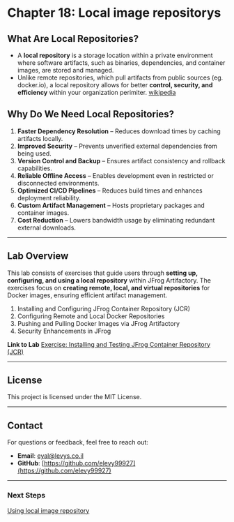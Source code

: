 # **Chapter 18: Local image repositorys**  

## **What Are Local Repositories?**
- A **local repository** is a storage location within a private environment where software artifacts, such as binaries, dependencies, and container images, are stored and managed. 
- Unlike remote repositories, which pull artifacts from public sources (eg. docker.io), a local repository allows for better **control, security, and efficiency** within your organization perimiter.
[wikipedia](https://en.wikipedia.org/wiki/Software_repository)

## **Why Do We Need Local Repositories?**
1. **Faster Dependency Resolution** – Reduces download times by caching artifacts locally.
2. **Improved Security** – Prevents unverified external dependencies from being used.
3. **Version Control and Backup** – Ensures artifact consistency and rollback capabilities.
4. **Reliable Offline Access** – Enables development even in restricted or disconnected environments.
5. **Optimized CI/CD Pipelines** – Reduces build times and enhances deployment reliability.
6. **Custom Artifact Management** – Hosts proprietary packages and container images.
7. **Cost Reduction** – Lowers bandwidth usage by eliminating redundant external downloads.

---

## **Lab Overview**
This lab consists of exercises that guide users through **setting up, configuring, and using a local repository** within JFrog Artifactory. 
The exercises focus on **creating remote, local, and virtual repositories** for Docker images, ensuring efficient artifact management.

1. Installing and Configuring JFrog Container Repository (JCR)
2. Configuring Remote and Local Docker Repositories
3. Pushing and Pulling Docker Images via JFrog Artifactory
4. Security Enhancements in JFrog

**Link to Lab**
[Exercise: Installing and Testing JFrog Container Repository (JCR)](https://github.com/elevy99927/Jenkins-k8s/tree/main/Part2-repo/02-Jfrog-JCR)

---

## License
This project is licensed under the MIT License.

---
## **Contact**
For questions or feedback, feel free to reach out:
- **Email**: eyal@levys.co.il
- **GitHub**: [https://github.com/elevy99927](https://github.com/elevy99927)

---
### **Next Steps**
<A href="./Chapter-18.md">
Using local image repository
</A>
